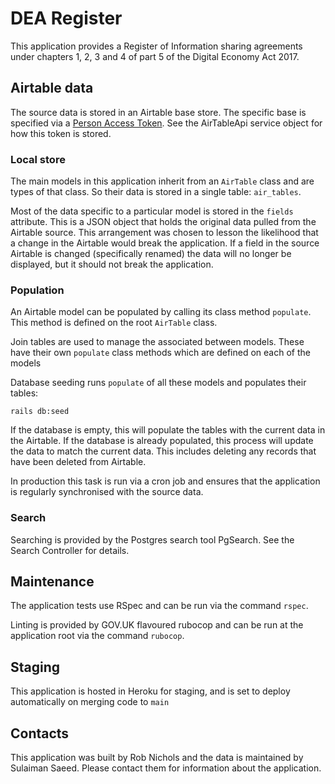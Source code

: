 # DEA Register

This application provides a Register of Information sharing agreements under chapters 1, 2, 3 and 4 of part 5 of the Digital Economy Act 2017.

## Airtable data

The source data is stored in an Airtable base store. The specific base is specified via a
[Person Access Token](https://airtable.com/developers/web/api/authentication).
See the AirTableApi service object for how this token is stored.

### Local store

The main models in this application inherit from an `AirTable` class and are types of that class. So their data is
stored in a single table: `air_tables`.

Most of the data specific to a particular model is stored in the `fields` attribute. This is a JSON object that
holds the original data pulled from the Airtable source. This arrangement was chosen to lesson the likelihood that
a change in the Airtable would break the application. If a field in the source Airtable is changed (specifically
renamed) the data will no longer be displayed, but it should not break the application.

### Population

An Airtable model can be populated by calling its class method `populate`. This method is defined on the root `AirTable`
class.

Join tables are used to manage the associated between models. These have their own `populate` class methods which
are defined on each of the models

Database seeding runs `populate` of all these models and populates their tables:

    rails db:seed

If the database is empty, this will populate the tables with the current data in the Airtable. If the database
is already populated, this process will update the data to match the current data. This includes deleting any
records that have been deleted from Airtable.

In production this task is run via a cron job and ensures that the application is regularly synchronised with
the source data.

### Search

Searching is provided by the Postgres search tool PgSearch. See the Search Controller for details.

## Maintenance

The application tests use RSpec and can be run via the command `rspec`.

Linting is provided by GOV.UK flavoured rubocop and can be run at the application root via the command `rubocop`.

## Staging

This application is hosted in Heroku for staging, and is set to deploy automatically on merging code to `main`

## Contacts

This application was built by Rob Nichols and the data is maintained by Sulaiman Saeed. Please contact them
for information about the application.
